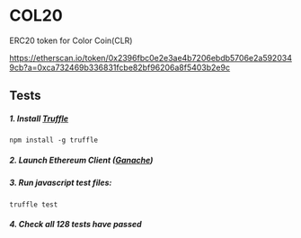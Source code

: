 # COL20

ERC20 token for Color Coin(CLR)

https://etherscan.io/token/0x2396fbc0e2e3ae4b7206ebdb5706e2a5920349cb?a=0xca732469b336831fcbe82bf96206a8f5403b2e9c

## Tests

##### 1. Install [Truffle](https://truffleframework.com/)
```
npm install -g truffle
```
##### 2. Launch Ethereum Client ([Ganache](https://truffleframework.com/ganache))
##### 3. Run javascript test files:
```
truffle test
```
##### 4. Check all 128 tests have passed  
